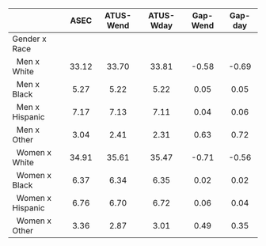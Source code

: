 
|                      |         ASEC |    ATUS-Wend |    ATUS-Wday |     Gap-Wend |      Gap-day |
| -------------------- | :----------: | :----------: | :----------: | :----------: | :----------: |
| Gender x Race        |              |              |              |              |              |
| &nbsp;&nbsp;Men x White |        33.12 |        33.70 |        33.81 |        -0.58 |        -0.69 |
| &nbsp;&nbsp;Men x Black |         5.27 |         5.22 |         5.22 |         0.05 |         0.05 |
| &nbsp;&nbsp;Men x Hispanic |         7.17 |         7.13 |         7.11 |         0.04 |         0.06 |
| &nbsp;&nbsp;Men x Other |         3.04 |         2.41 |         2.31 |         0.63 |         0.72 |
| &nbsp;&nbsp;Women x White |        34.91 |        35.61 |        35.47 |        -0.71 |        -0.56 |
| &nbsp;&nbsp;Women x Black |         6.37 |         6.34 |         6.35 |         0.02 |         0.02 |
| &nbsp;&nbsp;Women x Hispanic |         6.76 |         6.70 |         6.72 |         0.06 |         0.04 |
| &nbsp;&nbsp;Women x Other |         3.36 |         2.87 |         3.01 |         0.49 |         0.35 |

